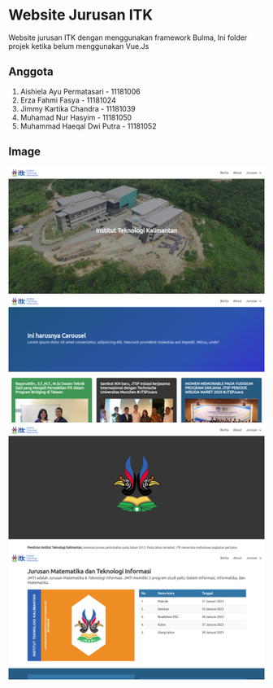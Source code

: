 # Website Jurusan ITK
Website jurusan ITK dengan menggunakan framework Bulma,
Ini folder projek ketika belum menggunakan Vue.Js
## Anggota
1. Aishiela Ayu Permatasari - 11181006
2. Erza Fahmi Fasya - 11181024
3. Jimmy Kartika Chandra - 11181039
3. Muhamad Nur Hasyim - 11181050
4. Muhammad Haeqal Dwi Putra - 11181052
## Image
![Home](/docs/1.png)
![Berita](/docs/2.png)
![About](/docs/3.png)
![Jurusan](/docs/4.png)

